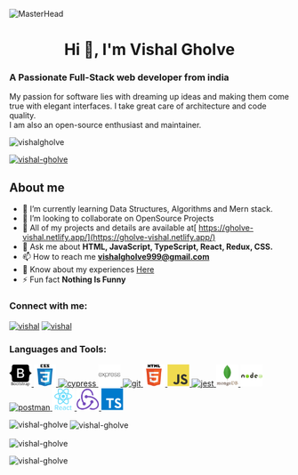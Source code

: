  
![MasterHead](https://indoanalytica.com/static/images/bannerr.gif)
<h1 align="center">Hi 👋, I'm Vishal Gholve</h1>


<h3>A Passionate Full-Stack web developer from india</h3>
<p>My passion for software lies with dreaming up ideas and making them come true with elegant interfaces. I take great care of architecture and code quality.<br>
I am also an open-source enthusiast and maintainer.</p>

<p align="left"> <img src="https://komarev.com/ghpvc/?username=vishal1106&label=Profile%20views&color=0e75b6&style=flat" alt="vishalgholve" /> </p>
<p align="left"> <a href="https://github.com/ryo-ma/github-profile-trophy"><img src="https://github-profile-trophy.vercel.app/?username=vishal1106" alt="vishal-gholve" /></a> </p>



## About me
- 🌱 I’m currently learning Data Structures, Algorithms and Mern stack.
- 👯 I’m looking to collaborate on OpenSource Projects
- 🤔 All of my projects and details are available at[ https://gholve-vishal.netlify.app/](https://gholve-vishal.netlify.app/)
- 💬 Ask me about <b> HTML, JavaScript, TypeScript, React, Redux, CSS.</b>
- 📫 How to reach me **vishalgholve999@gmail.com**
- 📄 Know about my experiences <a href="https://drive.google.com/file/d/1jzQRqFmutFNNH4azdo5Q7FXlOiXxzeTT/view?usp=sharing">Here</a>
- ⚡ Fun fact **Nothing Is Funny**


<h3 align="left">Connect with me:</h3>
<p align="left">
<a href="/" target="blank"><img align="center" src="https://raw.githubusercontent.com/rahuldkjain/github-profile-readme-generator/master/src/images/icons/Social/twitter.svg" alt="vishal" height="30" width="40" /></a>
<a href="https://www.linkedin.com/in/vishal-gholve-444b9122b/" target="blank"><img align="center" src="https://raw.githubusercontent.com/rahuldkjain/github-profile-readme-generator/master/src/images/icons/Social/linked-in-alt.svg" alt="vishal" height="30" width="40" /></a>
</p>

<h3 align="left">Languages and Tools:</h3>
<p align="left"> <a href="https://getbootstrap.com" target="_blank" rel="noreferrer"> <img src="https://raw.githubusercontent.com/devicons/devicon/master/icons/bootstrap/bootstrap-plain-wordmark.svg" alt="bootstrap" width="40" height="40"/> </a> <a href="https://www.w3schools.com/css/" target="_blank" rel="noreferrer"> <img src="https://raw.githubusercontent.com/devicons/devicon/master/icons/css3/css3-original-wordmark.svg" alt="css3" width="40" height="40"/> </a> <a href="https://www.cypress.io" target="_blank" rel="noreferrer"> <img src="https://raw.githubusercontent.com/simple-icons/simple-icons/6e46ec1fc23b60c8fd0d2f2ff46db82e16dbd75f/icons/cypress.svg" alt="cypress" width="40" height="40"/> </a> <a href="https://expressjs.com" target="_blank" rel="noreferrer"> <img src="https://raw.githubusercontent.com/devicons/devicon/master/icons/express/express-original-wordmark.svg" alt="express" width="40" height="40"/> </a> <a href="https://git-scm.com/" target="_blank" rel="noreferrer"> <img src="https://www.vectorlogo.zone/logos/git-scm/git-scm-icon.svg" alt="git" width="40" height="40"/> </a> <a href="https://www.w3.org/html/" target="_blank" rel="noreferrer"> <img src="https://raw.githubusercontent.com/devicons/devicon/master/icons/html5/html5-original-wordmark.svg" alt="html5" width="40" height="40"/> </a> <a href="https://developer.mozilla.org/en-US/docs/Web/JavaScript" target="_blank" rel="noreferrer"> <img src="https://raw.githubusercontent.com/devicons/devicon/master/icons/javascript/javascript-original.svg" alt="javascript" width="40" height="40"/> </a> <a href="https://jestjs.io" target="_blank" rel="noreferrer"> <img src="https://www.vectorlogo.zone/logos/jestjsio/jestjsio-icon.svg" alt="jest" width="40" height="40"/> </a> <a href="https://www.mongodb.com/" target="_blank" rel="noreferrer"> <img src="https://raw.githubusercontent.com/devicons/devicon/master/icons/mongodb/mongodb-original-wordmark.svg" alt="mongodb" width="40" height="40"/> </a> <a href="https://nodejs.org" target="_blank" rel="noreferrer"> <img src="https://raw.githubusercontent.com/devicons/devicon/master/icons/nodejs/nodejs-original-wordmark.svg" alt="nodejs" width="40" height="40"/> </a> <a href="https://postman.com" target="_blank" rel="noreferrer"> <img src="https://www.vectorlogo.zone/logos/getpostman/getpostman-icon.svg" alt="postman" width="40" height="40"/> </a> <a href="https://reactjs.org/" target="_blank" rel="noreferrer"> <img src="https://raw.githubusercontent.com/devicons/devicon/master/icons/react/react-original-wordmark.svg" alt="react" width="40" height="40"/> </a> <a href="https://redux.js.org" target="_blank" rel="noreferrer"> <img src="https://raw.githubusercontent.com/devicons/devicon/master/icons/redux/redux-original.svg" alt="redux" width="40" height="40"/> </a> <a href="https://www.typescriptlang.org/" target="_blank" rel="noreferrer"> <img src="https://raw.githubusercontent.com/devicons/devicon/master/icons/typescript/typescript-original.svg" alt="typescript" width="40" height="40"/> </a> </p>

<p><img align="left" src="https://github-readme-stats.vercel.app/api/top-langs?username=vishal1106&show_icons=true&locale=en&layout=compact" alt="vishal-gholve" /></p>

<p>&nbsp;<img align="center" src="https://github-readme-stats.vercel.app/api?username=vishal1106&show_icons=true&locale=en" alt="vishal-gholve" /></p>

<p><img align="center" src="https://github-readme-streak-stats.herokuapp.com/?user=vishal1106&" alt="vishal-gholve" /></p>
<div align="left">
<img alt="vishal-gholve" src="https://activity-graph.herokuapp.com/graph?username=vishal1106&bg_color=050f2c&color=FFFF&line=5BCDEC&point=FFFFFF&border=true" />
  </div>
 



               
                                                                                                                
                                                                                                                                                                   
                                                                                                                    
                                                                                                                 
                                                                                                                  
